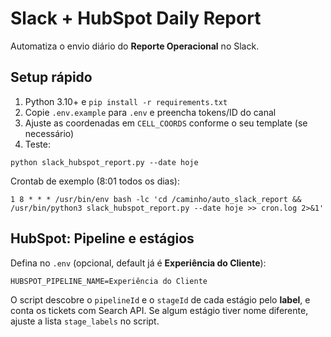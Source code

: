 
# Slack + HubSpot Daily Report

Automatiza o envio diário do **Reporte Operacional** no Slack.

## Setup rápido
1) Python 3.10+ e `pip install -r requirements.txt`  
2) Copie `.env.example` para `.env` e preencha tokens/ID do canal  
3) Ajuste as coordenadas em `CELL_COORDS` conforme o seu template (se necessário)  
4) Teste:
```
python slack_hubspot_report.py --date hoje
```
Crontab de exemplo (8:01 todos os dias):
```
1 8 * * * /usr/bin/env bash -lc 'cd /caminho/auto_slack_report && /usr/bin/python3 slack_hubspot_report.py --date hoje >> cron.log 2>&1'
```


## HubSpot: Pipeline e estágios
Defina no `.env` (opcional, default já é **Experiência do Cliente**):
```
HUBSPOT_PIPELINE_NAME=Experiência do Cliente
```
O script descobre o `pipelineId` e o `stageId` de cada estágio pelo **label**, e conta os tickets com Search API.
Se algum estágio tiver nome diferente, ajuste a lista `stage_labels` no script.
